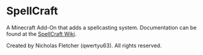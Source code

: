 # SpellCraft
A Minecraft Add-On that adds a spellcasting system. Documentation can be found at the [SpellCraft Wiki](https://spellcraft-addon.fandom.com/wiki/SpellCraft_Addon_Wiki).

Created by Nicholas Fletcher (qwertyu63). All rights reserved.
